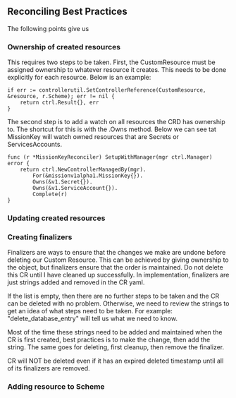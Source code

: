 ## Reconciling Best Practices

The following points give us

### Ownership of created resources

This requires two steps to be taken. First, the CustomResource must be assigned ownership to whatever resource it creates. This needs to be done explicitly for each resource. Below is an example:

```
if err := controllerutil.SetControllerReference(CustomResource, &resource, r.Scheme); err != nil {
    return ctrl.Result{}, err
}
```

The second step is to add a watch on all resources the CRD has ownership to. The shortcut for this is with the .Owns method. Below we can see tat MissionKey will watch owned resources that are Secrets or ServicesAccounts.

```
func (r *MissionKeyReconciler) SetupWithManager(mgr ctrl.Manager) error {
	return ctrl.NewControllerManagedBy(mgr).
		For(&missionv1alpha1.MissionKey{}).
		Owns(&v1.Secret{}).
		Owns(&v1.ServiceAccount{}).
		Complete(r)
}
```
### Updating created resources

### Creating finalizers

Finalizers are ways to ensure that the changes we make are undone before deleting our Custom Resource. This can be achieved by giving ownership to the object, but finalizers ensure that the order is maintained. Do not delete this CR until I have cleaned up successfully. In implementation, finalizers are just strings added and removed in the CR yaml.

If the list is empty, then there are no further steps to be taken and the CR can be deleted with no problem. Otherwise, we need to review the strings to get an idea of what steps need to be taken. For example: "delete_database_entry" will tell us what we need to know.

Most of the time these strings need to be added and maintained when the CR is first created, best practices is to make the change, then add the string. The same goes for deleting, first cleanup, then remove the finalizer.

CR will NOT be deleted even if it has an expired deleted timestamp until all of its finalizers are removed.

### Adding resource to Scheme
